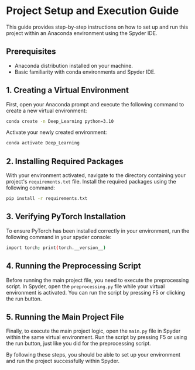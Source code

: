 # Project Setup and Execution Guide

This guide provides step-by-step instructions on how to set up and run this project within an Anaconda environment using the Spyder IDE.

## Prerequisites

- Anaconda distribution installed on your machine.
- Basic familiarity with conda environments and Spyder IDE.

## 1. Creating a Virtual Environment

First, open your Anaconda prompt and execute the following command to create a new virtual environment:

```bash
conda create -n Deep_Learning python=3.10
```


Activate your newly created environment:

```bash
conda activate Deep_Learning
```

## 2. Installing Required Packages

With your environment activated, navigate to the directory containing your project's `requirements.txt` file. Install the required packages using the following command:

```bash
pip install -r requirements.txt
```

## 3. Verifying PyTorch Installation

To ensure PyTorch has been installed correctly in your environment, run the following command in your spyder console:

```bash
import torch; print(torch.__version__)
```

## 4. Running the Preprocessing Script

Before running the main project file, you need to execute the preprocessing script. In Spyder, open the `preprocessing.py` file while your virtual environment is activated. You can run the script by pressing F5 or clicking the run button.

## 5. Running the Main Project File

Finally, to execute the main project logic, open the `main.py` file in Spyder within the same virtual environment. Run the script by pressing F5 or using the run button, just like you did for the preprocessing script.

By following these steps, you should be able to set up your environment and run the project successfully within Spyder.